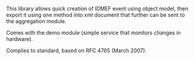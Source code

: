 This library allows quick creation of IDMEF event using object model, then export it using one method into xml document that further can be sent to the aggregation module.

Comes with the demo module (simple service that monitors changes in hardware).

Complies to standard, based on RFC 4765 (March 2007).